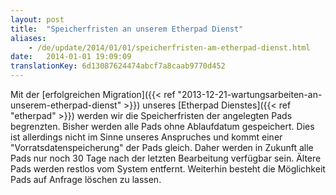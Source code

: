 ```yaml
---
layout: post
title:  "Speicherfristen an unserem Etherpad Dienst"
aliases:
    - /de/update/2014/01/01/speicherfristen-am-etherpad-dienst.html
date:   2014-01-01 19:09:09
translationKey: 6d13087624474abcf7a8caab9770d452
---
```

Mit der [erfolgreichen Migration]({{< ref "2013-12-21-wartungsarbeiten-an-unserem-etherpad-dienst" >}}) unseres 
[Etherpad Dienstes]({{< ref "etherpad" >}}) werden wir die Speicherfristen der angelegten Pads begrenzten. Bisher 
werden alle Pads ohne Ablaufdatum gespeichert. Dies ist allerdings nicht im Sinne unseres Anspruches und kommt einer 
"Vorratsdatenspeicherung" der Pads gleich. Daher werden in Zukunft alle Pads nur noch 30 Tage nach der letzten 
Bearbeitung verfügbar sein. Ältere Pads werden restlos vom System entfernt. Weiterhin besteht die Möglichkeit Pads 
auf Anfrage löschen zu lassen.
